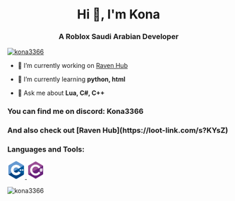 <h1 align="center">Hi 👋, I'm Kona</h1>
<h3 align="center">A Roblox Saudi Arabian Developer</h3>

<p align="left"> <a href="https://github.com/ryo-ma/github-profile-trophy"><img src="https://github-profile-trophy.vercel.app/?username=kona3366" alt="kona3366" /></a> </p>

- 🔭 I’m currently working on [Raven Hub](https://loot-link.com/s?KYsZ)

- 🌱 I’m currently learning **python, html**

- 💬 Ask me about **Lua, C#, C++**

<h3 align="left">You can find me on discord: Kona3366</h3>
<h3 align="left">And also check out [Raven Hub](https://loot-link.com/s?KYsZ)</h3>
<p align="left">
</p>

<h3 align="left">Languages and Tools:</h3>
<p align="left"> <a href="https://www.w3schools.com/cpp/" target="_blank" rel="noreferrer"> <img src="https://raw.githubusercontent.com/devicons/devicon/master/icons/cplusplus/cplusplus-original.svg" alt="cplusplus" width="40" height="40"/> </a> <a href="https://www.w3schools.com/cs/" target="_blank" rel="noreferrer"> <img src="https://raw.githubusercontent.com/devicons/devicon/master/icons/csharp/csharp-original.svg" alt="csharp" width="40" height="40"/> </a> </p>

<p><img align="center" src="https://github-readme-stats.vercel.app/api/top-langs?username=kona3366&show_icons=true&locale=en&layout=compact" alt="kona3366" /></p>
